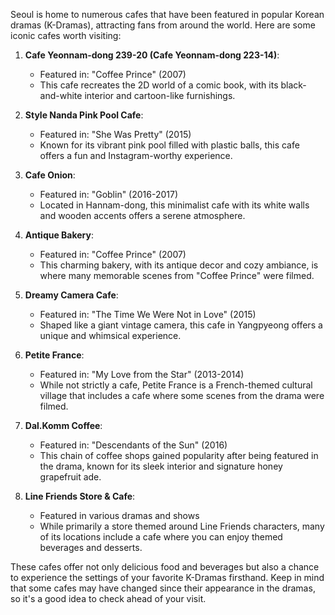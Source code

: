 Seoul is home to numerous cafes that have been featured in popular Korean dramas (K-Dramas), attracting fans from around the world. Here are some iconic cafes worth visiting:

1. **Cafe Yeonnam-dong 239-20 (Cafe Yeonnam-dong 223-14)**:
   - Featured in: "Coffee Prince" (2007)
   - This cafe recreates the 2D world of a comic book, with its black-and-white interior and cartoon-like furnishings.

2. **Style Nanda Pink Pool Cafe**:
   - Featured in: "She Was Pretty" (2015)
   - Known for its vibrant pink pool filled with plastic balls, this cafe offers a fun and Instagram-worthy experience.

3. **Cafe Onion**:
   - Featured in: "Goblin" (2016-2017)
   - Located in Hannam-dong, this minimalist cafe with its white walls and wooden accents offers a serene atmosphere.

4. **Antique Bakery**:
   - Featured in: "Coffee Prince" (2007)
   - This charming bakery, with its antique decor and cozy ambiance, is where many memorable scenes from "Coffee Prince" were filmed.

5. **Dreamy Camera Cafe**:
   - Featured in: "The Time We Were Not in Love" (2015)
   - Shaped like a giant vintage camera, this cafe in Yangpyeong offers a unique and whimsical experience.

6. **Petite France**:
   - Featured in: "My Love from the Star" (2013-2014)
   - While not strictly a cafe, Petite France is a French-themed cultural village that includes a cafe where some scenes from the drama were filmed.

7. **Dal.Komm Coffee**:
   - Featured in: "Descendants of the Sun" (2016)
   - This chain of coffee shops gained popularity after being featured in the drama, known for its sleek interior and signature honey grapefruit ade.

8. **Line Friends Store & Cafe**:
   - Featured in various dramas and shows
   - While primarily a store themed around Line Friends characters, many of its locations include a cafe where you can enjoy themed beverages and desserts.

These cafes offer not only delicious food and beverages but also a chance to experience the settings of your favorite K-Dramas firsthand. Keep in mind that some cafes may have changed since their appearance in the dramas, so it's a good idea to check ahead of your visit.
